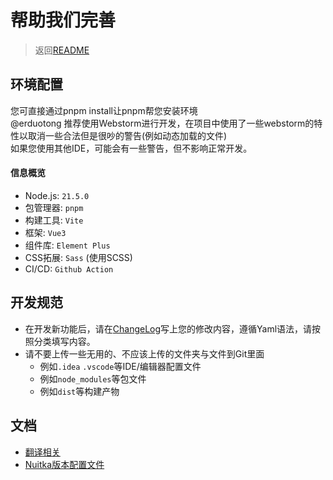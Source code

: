 # 帮助我们完善

> 返回[README](../README.md)

## 环境配置

您可直接通过pnpm install让pnpm帮您安装环境  
@erduotong 推荐使用Webstorm进行开发，在项目中使用了一些webstorm的特性以取消一些合法但是很吵的警告(例如动态加载的文件)  
如果您使用其他IDE，可能会有一些警告，但不影响正常开发。

#### 信息概览

* Node.js: `21.5.0`
* 包管理器: `pnpm`
* 构建工具: `Vite`
* 框架: `Vue3`
* 组件库: `Element Plus`
* CSS拓展: `Sass` (使用SCSS)
* CI/CD: `Github Action`

## 开发规范

* 在开发新功能后，请在[ChangeLog](change_log.yaml)写上您的修改内容，遵循Yaml语法，请按照分类填写内容。
* 请不要上传一些无用的、不应该上传的文件夹与文件到Git里面
    * 例如`.idea` `.vscode`等IDE/编辑器配置文件
    * 例如`node_modules`等包文件
    * 例如`dist`等构建产物

## 文档

* [翻译相关](development/translation.md)
* [Nuitka版本配置文件]()

